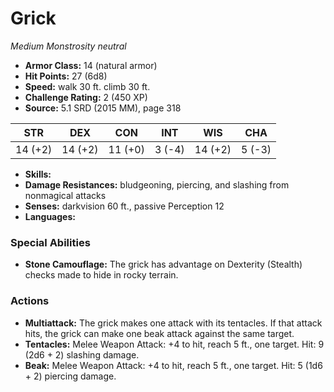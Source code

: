 # Grick

*Medium* *Monstrosity* *neutral*

- **Armor Class:** 14 (natural armor)
- **Hit Points:** 27 (6d8)
- **Speed:** walk 30 ft. climb 30 ft.
- **Challenge Rating:** 2 (450 XP)
- **Source:** 5.1 SRD (2015 MM), page 318

| STR | DEX | CON | INT | WIS | CHA |
| --- | --- | --- | --- | --- | --- |
| 14 (+2) | 14 (+2) | 11 (+0) | 3 (-4) | 14 (+2) | 5 (-3) |

- **Skills:** 
- **Damage Resistances:** bludgeoning, piercing, and slashing from nonmagical attacks
- **Senses:** darkvision 60 ft., passive Perception 12
- **Languages:** 

### Special Abilities

- **Stone Camouflage:** The grick has advantage on Dexterity (Stealth) checks made to hide in rocky terrain.

### Actions

- **Multiattack:** The grick makes one attack with its tentacles. If that attack hits, the grick can make one beak attack against the same target.
- **Tentacles:** Melee Weapon Attack: +4 to hit, reach 5 ft., one target. Hit: 9 (2d6 + 2) slashing damage.
- **Beak:** Melee Weapon Attack: +4 to hit, reach 5 ft., one target. Hit: 5 (1d6 + 2) piercing damage.


